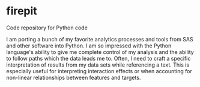 # firepit
Code repository for Python code

I am porting a bunch of my favorite analytics processes and tools from SAS and other software into Python. I am so impressed with the Python language's ability to give me complete control of my analysis and the ability to follow paths which the data leads me to. Often, I need to craft a specific interpretation of results from my data sets while referencing a text. This is especially useful for interpreting interaction effects or when accounting for non-linear relationships between features and targets. 
